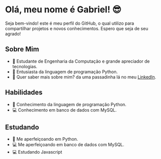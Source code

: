 # Olá, meu nome é Gabriel! 😎

Seja bem-vindo! este é meu perfil do GitHub, o qual utilizo para compartilhar projetos e novos conhecimentos.
Espero que seja de seu agrado!

## Sobre Mim

- 📖 Estudante de Engenharia da Computação e grande apreciador de tecnologias.
- 🐍 Entusiasta da linguagem de programação Python.
- 🔗 Quer saber mais sobre mim? da uma passadinha lá no meu [LinkedIn](https://www.linkedin.com/in/gabrielandradequedas/).

## Habilidades

- 🐍 Conhecimento da linguagem de programação Python.
- 💻 Conhecimento em banco de dados com MySQL.
  
## Estudando

- 🐍 Me aperfeiçoando em Python.
- 💻 Me aperfeiçoando em banco de dados com MySQL.
- 💻 Estudando Javascript
